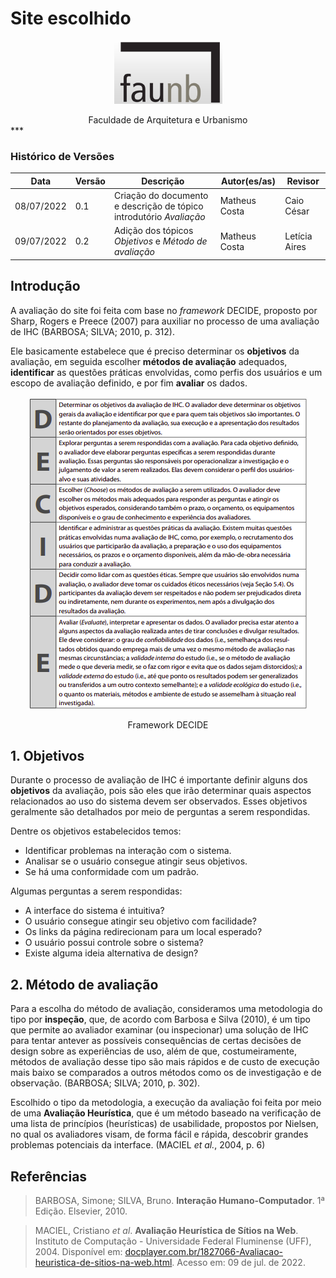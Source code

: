 # Site escolhido

<center>

   ![Logo da FAU](../../assets/logo_fau_homepage.png)
   <figcaption> Faculdade de Arquitetura e Urbanismo </figcaption>
</center>
***

### Histórico de Versões

**Data** | **Versão** | **Descrição** | **Autor(es/as)** | **Revisor**|
--- | --- | --- | --- | --- |
08/07/2022 | 0.1 | Criação do documento e descrição de tópico introdutório _Avaliação_ | Matheus Costa | Caio César |
09/07/2022 | 0.2 | Adição dos tópicos _Objetivos_ e _Método de avaliação_ | Matheus Costa | Letícia Aires

## Introdução
A avaliação do site foi feita com base no _framework_ DECIDE, proposto por Sharp, Rogers e Preece (2007) para auxiliar no processo de uma avaliação de IHC (BARBOSA; SILVA; 2010, p. 312).

Ele basicamente estabelece que é preciso determinar os **objetivos** da avaliação, em seguida escolher **métodos de avaliação** adequados, **identificar** as questões práticas envolvidas, como perfis dos usuários e um escopo de avaliação definido, e por fim **avaliar** os dados.

<center>

   ![Logo da FAU](../../assets/img_decide.png)
   <figcaption> Framework DECIDE </figcaption>
</center>

## 1. Objetivos

Durante o processo de avaliação de IHC é importante definir alguns dos **objetivos** da avaliação, pois são eles que irão determinar quais aspectos relacionados ao uso do sistema devem ser observados. Esses objetivos geralmente são detalhados por meio de perguntas a serem respondidas.

Dentre os objetivos estabelecidos temos:

- Identificar problemas na interação com o sistema.
- Analisar se o usuário consegue atingir seus objetivos.
- Se há uma conformidade com um padrão.

Algumas perguntas a serem respondidas:

- A interface do sistema é intuitiva?
- O usuário consegue atingir seu objetivo com facilidade?
- Os links da página redirecionam para um local esperado?
- O usuário possui controle sobre o sistema?
- Existe alguma ideia alternativa de design?

## 2. Método de avaliação
Para a escolha do método de avaliação, consideramos uma metodologia do tipo por **inspeção**, que, de acordo com Barbosa e Silva (2010), é um tipo que permite ao avaliador examinar (ou inspecionar) uma solução de IHC para tentar antever as possíveis consequências de certas decisões de design sobre as experiências de uso, além de que, costumeiramente, métodos de avaliação desse tipo são mais rápidos e de custo de execução mais baixo se comparados a outros métodos como os de investigação e de observação. (BARBOSA; SILVA; 2010, p. 302).

Escolhido o tipo da metodologia, a execução da avaliação foi feita por meio de uma **Avaliação Heurística**, que é um método baseado na verificação de uma lista de princípios (heurísticas) de usabilidade, propostos por Nielsen, no qual os avaliadores visam, de forma fácil e rápida, descobrir grandes problemas potenciais da interface. (MACIEL _et al._, 2004, p. 6)


## Referências
> BARBOSA, Simone; SILVA, Bruno. **Interação Humano-Computador**. 1ª Edição. Elsevier, 2010.

> MACIEL, Cristiano _et al_. **Avaliação Heurística de Sítios na Web**. Instituto de Computação - Universidade Federal Fluminense (UFF), 2004. Disponível em: [docplayer.com.br/1827066-Avaliacao-heuristica-de-sitios-na-web.html](https://docplayer.com.br/1827066-Avaliacao-heuristica-de-sitios-na-web.html). Acesso em: 09 de jul. de 2022.


